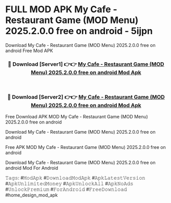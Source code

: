# FULL MOD APK My Cafe - Restaurant Game (MOD Menu) 2025.2.0.0 free on android - 5ijpn
Download My Cafe - Restaurant Game (MOD Menu) 2025.2.0.0 free on android Free Mod APK

<div align="center">
<h3>🔴 Download [Server1] 👉👉 <a href="https://apk-comot.site?title=My_Cafe_-_Restaurant_Game_(MOD_Menu)_2025.2.0.0_free_on_android">My Cafe - Restaurant Game (MOD Menu) 2025.2.0.0 free on android Mod Apk</a></h3><br>

<h3>🔴 Download [Server2] 👉👉 <a href="https://apk-comot.site?title=My_Cafe_-_Restaurant_Game_(MOD_Menu)_2025.2.0.0_free_on_android">My Cafe - Restaurant Game (MOD Menu) 2025.2.0.0 free on android Mod Apk</a></h3>
</div>


Free Download APK MOD My Cafe - Restaurant Game (MOD Menu) 2025.2.0.0 free on android

Download My Cafe - Restaurant Game (MOD Menu) 2025.2.0.0 free on android 

Free APK MOD My Cafe - Restaurant Game (MOD Menu) 2025.2.0.0 free on android 

Download My Cafe - Restaurant Game (MOD Menu) 2025.2.0.0 free on android Mod For Android

𝚃𝚊𝚐𝚜: #𝙼𝚘𝚍𝙰𝚙𝚔 #𝙳𝚘𝚠𝚗𝚕𝚘𝚊𝚍𝙼𝚘𝚍𝙰𝚙𝚔 #𝙰𝚙𝚔𝙻𝚊𝚝𝚎𝚜𝚝𝚅𝚎𝚛𝚜𝚒𝚘𝚗 #𝙰𝚙𝚔𝚄𝚗𝚕𝚒𝚖𝚒𝚝𝚎𝚍𝙼𝚘𝚗𝚎𝚢 #𝙰𝚙𝚔𝚄𝚗𝚕𝚘𝚌𝚔𝙰𝚕𝚕 #𝙰𝚙𝚔𝙽𝚘𝙰𝚍𝚜 #𝚄𝚗𝚕𝚘𝚌𝚔𝙿𝚛𝚎𝚖𝚒𝚞𝚖 #𝙵𝚘𝚛𝙰𝚗𝚍𝚛𝚘𝚒𝚍 #𝙵𝚛𝚎𝚎𝙳𝚘𝚠𝚗𝚕𝚘𝚊𝚍 #home_design_mod_apk